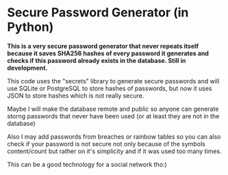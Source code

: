 # Secure Password Generator (in Python)

**This is a very secure password generator that never repeats itself because it saves SHA256 hashes of every password it generates and checks if this password already exists in the database. Still in development.**

This code uses the "secrets" library to generate secure passwords and will use SQLite or PostgreSQL to store hashes of passwords, but now it uses JSON to store hashes which is not really secure.

Maybe I will make the database remote and public so anyone can generate storng passwords that never have been used (or at least they are not in the database)

Also I may add passwords from breaches or rainbow tables so you can also check if your password is not secure not only because of the symbols content/count but rather on it's simplicity and if it was used too many times.

This can be a good technology for a social network tho:)
